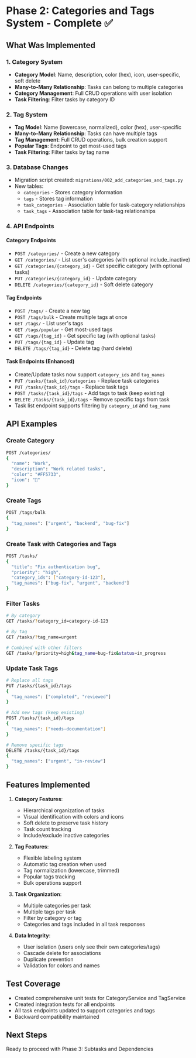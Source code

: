 # Phase 2: Categories and Tags System - Complete ✅

## What Was Implemented

### 1. Category System
- **Category Model**: Name, description, color (hex), icon, user-specific, soft delete
- **Many-to-Many Relationship**: Tasks can belong to multiple categories
- **Category Management**: Full CRUD operations with user isolation
- **Task Filtering**: Filter tasks by category ID

### 2. Tag System
- **Tag Model**: Name (lowercase, normalized), color (hex), user-specific
- **Many-to-Many Relationship**: Tasks can have multiple tags
- **Tag Management**: Full CRUD operations, bulk creation support
- **Popular Tags**: Endpoint to get most-used tags
- **Task Filtering**: Filter tasks by tag name

### 3. Database Changes
- Migration script created: `migrations/002_add_categories_and_tags.py`
- New tables:
  - `categories` - Stores category information
  - `tags` - Stores tag information
  - `task_categories` - Association table for task-category relationships
  - `task_tags` - Association table for task-tag relationships

### 4. API Endpoints

#### Category Endpoints
- `POST /categories/` - Create a new category
- `GET /categories/` - List user's categories (with optional include_inactive)
- `GET /categories/{category_id}` - Get specific category (with optional tasks)
- `PUT /categories/{category_id}` - Update category
- `DELETE /categories/{category_id}` - Soft delete category

#### Tag Endpoints
- `POST /tags/` - Create a new tag
- `POST /tags/bulk` - Create multiple tags at once
- `GET /tags/` - List user's tags
- `GET /tags/popular` - Get most-used tags
- `GET /tags/{tag_id}` - Get specific tag (with optional tasks)
- `PUT /tags/{tag_id}` - Update tag
- `DELETE /tags/{tag_id}` - Delete tag (hard delete)

#### Task Endpoints (Enhanced)
- Create/Update tasks now support `category_ids` and `tag_names`
- `PUT /tasks/{task_id}/categories` - Replace task categories
- `PUT /tasks/{task_id}/tags` - Replace task tags
- `POST /tasks/{task_id}/tags` - Add tags to task (keep existing)
- `DELETE /tasks/{task_id}/tags` - Remove specific tags from task
- Task list endpoint supports filtering by `category_id` and `tag_name`

## API Examples

### Create Category
```bash
POST /categories/
{
  "name": "Work",
  "description": "Work related tasks",
  "color": "#FF5733",
  "icon": "💼"
}
```

### Create Tags
```bash
POST /tags/bulk
{
  "tag_names": ["urgent", "backend", "bug-fix"]
}
```

### Create Task with Categories and Tags
```bash
POST /tasks/
{
  "title": "Fix authentication bug",
  "priority": "high",
  "category_ids": ["category-id-123"],
  "tag_names": ["bug-fix", "urgent", "backend"]
}
```

### Filter Tasks
```bash
# By category
GET /tasks/?category_id=category-id-123

# By tag
GET /tasks/?tag_name=urgent

# Combined with other filters
GET /tasks/?priority=high&tag_name=bug-fix&status=in_progress
```

### Update Task Tags
```bash
# Replace all tags
PUT /tasks/{task_id}/tags
{
  "tag_names": ["completed", "reviewed"]
}

# Add new tags (keep existing)
POST /tasks/{task_id}/tags
{
  "tag_names": ["needs-documentation"]
}

# Remove specific tags
DELETE /tasks/{task_id}/tags
{
  "tag_names": ["urgent", "in-review"]
}
```

## Features Implemented

1. **Category Features**:
   - Hierarchical organization of tasks
   - Visual identification with colors and icons
   - Soft delete to preserve task history
   - Task count tracking
   - Include/exclude inactive categories

2. **Tag Features**:
   - Flexible labeling system
   - Automatic tag creation when used
   - Tag normalization (lowercase, trimmed)
   - Popular tags tracking
   - Bulk operations support

3. **Task Organization**:
   - Multiple categories per task
   - Multiple tags per task
   - Filter by category or tag
   - Categories and tags included in all task responses

4. **Data Integrity**:
   - User isolation (users only see their own categories/tags)
   - Cascade delete for associations
   - Duplicate prevention
   - Validation for colors and names

## Test Coverage
- Created comprehensive unit tests for CategoryService and TagService
- Created integration tests for all endpoints
- All task endpoints updated to support categories and tags
- Backward compatibility maintained

## Next Steps
Ready to proceed with Phase 3: Subtasks and Dependencies